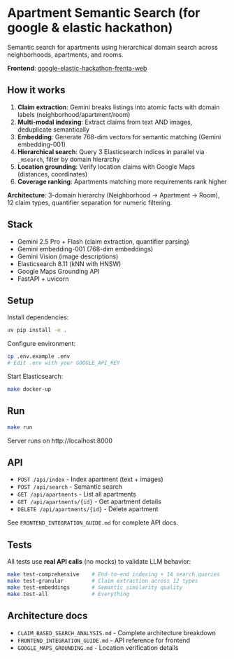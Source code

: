 # Apartment Semantic Search (for google & elastic hackathon)

Semantic search for apartments using hierarchical domain search across neighborhoods, apartments, and rooms.

**Frontend**: [google-elastic-hackathon-frenta-web](https://github.com/yahorbarkouski/google-elastic-hackathon-frenta-web)


## How it works

1. **Claim extraction**: Gemini breaks listings into atomic facts with domain labels (neighborhood/apartment/room)
2. **Multi-modal indexing**: Extract claims from text AND images, deduplicate semantically
3. **Embedding**: Generate 768-dim vectors for semantic matching (Gemini embedding-001)
4. **Hierarchical search**: Query 3 Elasticsearch indices in parallel via `_msearch`, filter by domain hierarchy
5. **Location grounding**: Verify location claims with Google Maps (distances, coordinates)
6. **Coverage ranking**: Apartments matching more requirements rank higher

**Architecture**: 3-domain hierarchy (Neighborhood → Apartment → Room), 12 claim types, quantifier separation for numeric filtering.

## Stack

- Gemini 2.5 Pro + Flash (claim extraction, quantifier parsing)
- Gemini embedding-001 (768-dim embeddings)
- Gemini Vision (image descriptions)
- Elasticsearch 8.11 (kNN with HNSW)
- Google Maps Grounding API
- FastAPI + uvicorn

## Setup

Install dependencies:
```bash
uv pip install -e .
```

Configure environment:
```bash
cp .env.example .env
# Edit .env with your GOOGLE_API_KEY
```

Start Elasticsearch:
```bash
make docker-up
```

## Run

```bash
make run
```

Server runs on http://localhost:8000

## API

- `POST /api/index` - Index apartment (text + images)
- `POST /api/search` - Semantic search
- `GET /api/apartments` - List all apartments
- `GET /api/apartments/{id}` - Get apartment details
- `DELETE /api/apartments/{id}` - Delete apartment

See `FRONTEND_INTEGRATION_GUIDE.md` for complete API docs.

## Tests

All tests use **real API calls** (no mocks) to validate LLM behavior:

```bash
make test-comprehensive    # End-to-end indexing + 14 search queries
make test-granular         # Claim extraction across 12 types
make test-embeddings       # Semantic similarity quality
make test-all              # Everything
```

## Architecture docs

- `CLAIM_BASED_SEARCH_ANALYSIS.md` - Complete architecture breakdown
- `FRONTEND_INTEGRATION_GUIDE.md` - API reference for frontend
- `GOOGLE_MAPS_GROUNDING.md` - Location verification details

